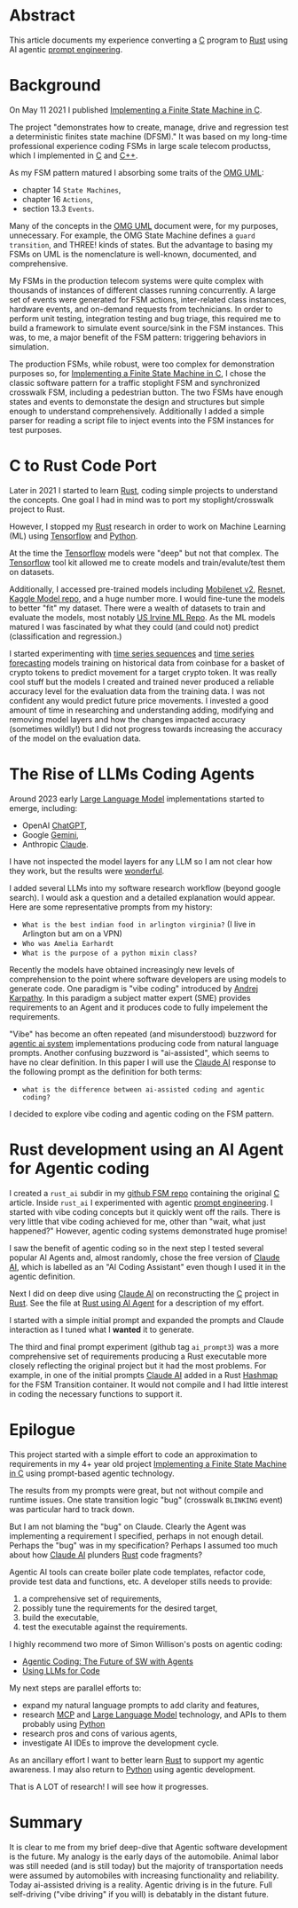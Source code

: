 <!-- 
* convert to HTML to view
pandoc medium-article.md -o /tmp/mra.html
google-chrome /tmp/mra.html
paste into medium story

NOTE: Upload to Medium keeps failing.

Title: Converting a C program to Rust Using Agentic Development Practices
-->

# Abstract
This article documents my experience converting a
[C] program to [Rust] using AI agentic [prompt engineering].

# Background
On May 11 2021 I published [Implementing a Finite State Machine in C].

The project "demonstrates how to create, manage, drive and regression test a
deterministic finites state machine (DFSM)." It was based on my long-time
professional experience coding FSMs in large scale telecom productss, which I
implemented in [C] and [C++]. 

As my FSM pattern matured I absorbing some traits of the [OMG UML]:

* chapter 14 `State Machines`,
* chapter 16 `Actions`, 
* section 13.3 `Events`.

Many of the concepts in the [OMG UML] document were, for my purposes, 
unnecessary. For example, the OMG State Machine defines a `guard transition`,
and THREE! kinds of states. But the advantage to basing my FSMs on UML is the
nomenclature is well-known, documented, and comprehensive.

My FSMs in the production telecom systems were quite complex with thousands of
instances of different classes running concurrently. A large set of events
were generated for FSM actions, inter-related class instances, hardware events,
and on-demand requests from technicians.
In order to perform unit testing, integration testing and bug triage, this
required me to build a framework to simulate event source/sink in the FSM
instances.  This was, to me, a major benefit of the FSM pattern: triggering
behaviors in simulation.

The production FSMs, while robust, were too complex for demonstration purposes 
so, for [Implementing a Finite State Machine in C], I chose the classic
software pattern for a traffic stoplight FSM and synchronized crosswalk FSM,
including a pedestrian button.
The two FSMs have enough states and events to demonstate the design and
structures but simple enough to understand comprehensively.  Additionally I
added a simple parser for reading a script file to inject events into the FSM
instances for test purposes.

# C to Rust Code Port
Later in 2021 I started to learn [Rust], coding
simple projects to understand the concepts. One goal I had in mind was to port 
my stoplight/crosswalk project to Rust.

However, I stopped my [Rust] research in order to work on Machine Learning (ML)
using [Tensorflow] and [Python].

At the time the [Tensorflow] models were "deep" but not that complex. The
[Tensorflow] tool kit allowed me to create models and train/evalute/test them
on datasets.

Additionally, I accessed pre-trained models including
[Mobilenet v2](https://arxiv.org/abs/1801.04381), 
[Resnet](https://arxiv.org/abs/1512.03385),
[Kaggle Model repo](https://www.kaggle.com/models),
and a huge number more. I would fine-tune the models to better "fit" my
dataset. There were a wealth of datasets to train and evaluate the models, most
notably [US Irvine ML Repo](https://archive.ics.uci.edu/).
As the ML models matured I was fascinated by what they could (and could not)
predict (classification and regression.) 

I started experimenting with [time series sequences] and 
[time series forecasting] models training on historical data from
coinbase for a basket of crypto tokens to predict movement for a target
crypto token.  It was really cool stuff but the models I created and trained
never produced a reliable accuracy level for the evaluation data from the
training data.
I was not confident any would predict future price movements. I invested a good
amount of time in researching and understanding adding, modifying and removing
model layers and how the changes impacted accuracy (sometimes wildly!) but I
did not progress towards increasing the accuracy of the model on the evaluation
data.

# The Rise of LLMs Coding Agents
Around 2023 early [Large Language Model] implementations started to emerge,
including:

* OpenAI [ChatGPT],
* Google [Gemini],
* Anthropic [Claude].

I have not inspected the model layers for any LLM so I am not clear how they
work, but the results were 
[wonderful](https://www.merriam-webster.com/dictionary/wonderful).

I added several LLMs into my software research workflow (beyond google search).
I would ask a question and a detailed explanation would appear. Here are some
representative prompts from my history: 

* `What is the best indian food in arlington virginia?` (I live in Arlington
  but am on a VPN) 
* `Who was Amelia Earhardt`
* `What is the purpose of a python mixin class?`

Recently the models have obtained increasingly new levels of comprehension to
the point where software developers are using models to generate code. One
paradigm is "vibe coding" introduced by 
[Andrej Karpathy](https://en.wikipedia.org/wiki/Andrej_Karpathy). In this
paradigm a subject matter expert (SME) provides requirements to an Agent and it
produces code to fully impelement the requirements. 

"Vibe" has become an often repeated (and misunderstood) buzzword for
[agentic ai system](https://www.ibm.com/think/topics/agentic-ai)
implementations producing code from natural language prompts. Another 
confusing buzzword is "ai-assisted", which seems to have no clear definition.
In this paper I will use the [Claude AI] response to the following prompt as
the definition for both terms:

* `what is the difference between ai-assisted coding and agentic coding?`

I decided to explore vibe coding and agentic coding on the FSM pattern.

# Rust development using an AI Agent for Agentic coding
I created a `rust_ai` subdir in my [github FSM repo] containing the original
[C] article.  Inside `rust_ai` I experimented with agentic 
[prompt engineering]. I started with vibe coding concepts but it quickly went
off the rails.  There is very little that vibe coding achieved for me, other
than "wait, what just happened?" However, agentic coding systems
demonstrated huge promise!

I saw the benefit of agentic coding so in the next step I tested several
popular AI Agents and, almost randomly, chose the free version of [Claude AI],
which is labelled as an "AI Coding Assistant" even though I used it in the
agentic definition.

Next I did on deep dive using [Claude AI] on reconstructing the [C] project in
[Rust]. See the file at
[Rust using AI Agent](https://github.com/dturvene/finite-state-machine/blob/main/rust_ai/README.md)
for a description of my effort.

I started with a simple initial prompt and expanded the prompts and Claude
interaction as I tuned what I **wanted** it to generate.

The third and final prompt experiment (github tag `ai_prompt3`) was a more
comprehensive set of requirements producing a Rust executable more closely
reflecting the original project but it had the most problems.  For example, in
one of the initial prompts [Claude AI] added in a Rust 
[Hashmap](https://doc.rust-lang.org/std/collections/struct.HashMap.html) for
the FSM Transition container.  It would not compile and I had little interest
in coding the necessary functions to support it.

# Epilogue
This project started with a simple effort to code an approximation to
requirements in my 4+ year old project 
[Implementing a Finite State Machine in C] 
using prompt-based agentic technology.

The results from my prompts were great, but not without compile and runtime
issues.  One state transition logic "bug" (crosswalk `BLINKING` event) was
particular hard to track down.

But I am not blaming the "bug" on Claude.  Clearly the
Agent was implementing a requirement I specified, perhaps in not enough detail.
Perhaps the "bug" was in my specification?  Perhaps I assumed too much about
how [Claude AI] plunders [Rust] code fragments?

Agentic AI tools can create boiler plate code templates, refactor code, provide
test data and functions, etc. A developer stills needs to provide:

1. a comprehensive set of requirements,
2. possibly tune the requirements for the desired target,
3. build the executable,
4. test the executable against the requirements.

I highly recommend two more of Simon Willison's posts on agentic coding:

* [Agentic Coding: The Future of SW with Agents](https://simonwillison.net/2025/Jun/29/agentic-coding/)
* [Using LLMs for Code](https://simonwillison.net/2025/Mar/11/using-llms-for-code/)

My next steps are parallel efforts to:

* expand my natural language prompts to add clarity and features,
* research [MCP] and [Large Language Model] technology, and APIs to them
  probably using [Python]
* research pros and cons of various agents,
* investigate AI IDEs to improve the development cycle.

As an ancillary effort I want to better learn [Rust] to support my agentic
awareness.  I may also return to [Python] using agentic development.

That is A LOT of research! I will see how it progresses.

# Summary
It is clear to me from my brief deep-dive that Agentic software development
is the future.  My analogy is the early days of the automobile.  Animal labor
was still needed (and is still today) but the majority of transportation needs
were assumed by automobiles with increasing functionality and reliability.
Today ai-assisted driving is a reality. Agentic driving is in the future. 
Full self-driving ("vibe driving" if you will) is debatably in the distant
future.

<!-- external reference links -->
[Rust]: https://www.rust-lang.org/
[Claude AI]: https://claude.ai/new
[Claude Sonnet 4]: https://www.anthropic.com/claude/sonnet
[prompt engineering]: https://docs.anthropic.com/en/docs/build-with-claude/prompt-engineering/overview
[C]: https://www.c-language.org/
[C++]: https://isocpp.org/
[Implementing a Finite State Machine in C]: https://medium.com/@dturvene/implementing-a-finite-state-machine-in-c-aede8951b737
[OMG UML]: https://www.omg.org/spec/UML/2.5.1
[Tensorflow]: https://www.tensorflow.org/
[Python]: https://www.python.org/
[time series sequences]: https://en.wikipedia.org/wiki/Time_series
[time series forecasting]: https://www.tensorflow.org/tutorials/structured_data/time_series
[Large Language Model]: https://en.wikipedia.org/wiki/Large_language_model
[ChatGPT]: https://chatgpt.com/
[Gemini]: https://gemini.google.com/app
[Claude]: https://claude.ai/new
[github FSM repo]: https://github.com/dturvene/finite-state-machine
[MCP]: https://modelcontextprotocol.io/introduction
